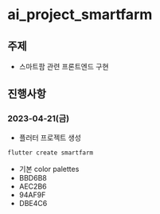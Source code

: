 # ai_project_smartfarm
## 주제
- 스마트팜 관련 프론트엔드 구현

## 진행사항
### 2023-04-21(금)
- 플러터 프로젝트 생성
```bash
flutter create smartfarm
```

- 기본 color palettes
- BBD6B8
- AEC2B6
- 94AF9F
- DBE4C6